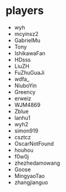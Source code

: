 # players

* wyh
* mcyinsz2
* GabrielMu
* Tony
* IshikawaFan
* HDsss
* LiuZH
* FuZhuGuaJi
* wdfa_
* NiuboYin
* Greency
* erweiz
* WJM4869
* Zblue
* lanhu1
* wyh2
* simon919
* csztcz
* OscarNotFound
* houhou
* f0w0j
* zhezhedamowang
* Goose
* MingyaoTao
* zhangjianguo
